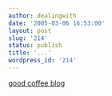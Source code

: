 ```yaml
---
author: dealingwith
date: '2005-03-06 16:53:00'
layout: post
slug: '214'
status: publish
title: '...'
wordpress_id: '214'
---
```


[good coffee blog][1]

   [1]: http://www.tonx.org/

